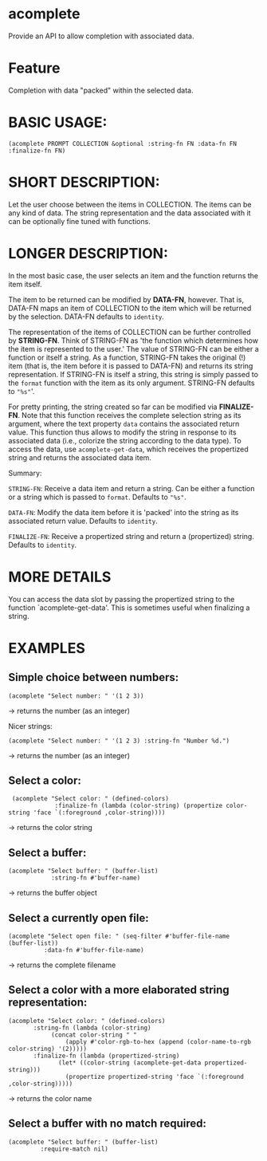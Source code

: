 # acomplete
Provide an API to allow completion with associated data.

# Feature
Completion with data "packed" within the selected data.

# BASIC USAGE:

```
(acomplete PROMPT COLLECTION &optional :string-fn FN :data-fn FN :finalize-fn FN)
```

# SHORT DESCRIPTION:

Let the user choose between the items in COLLECTION. The items can be
any kind of data. The string representation and the data associated
with it can be optionally  fine tuned with functions.

# LONGER DESCRIPTION:

In the most basic case, the user selects an item and the function
returns the item itself.

The item to be returned can be modified by __DATA-FN__, however. That is,
DATA-FN maps an item of COLLECTION to the item which will be returned
by the selection. DATA-FN defaults to `identity`.

The representation of the items of COLLECTION can be further
controlled by __STRING-FN__. Think of STRING-FN as 'the function which
determines how the item is represented to the user.' The value of
STRING-FN can be either a function or itself a string. As a function,
STRING-FN takes the original (!) item (that is, the item before it is
passed to DATA-FN) and returns its string representation. If STRING-FN
is itself a string, this string is simply passed to the `format`
function with the item as its only argument. STRING-FN defaults to
`"%s"`'.

For pretty printing, the string created so far can be modified via
__FINALIZE-FN__. Note that this function receives the complete
selection string as its argument, where the text property `data`
contains the associated return value. This function thus allows to
modify the string in response to its associated data (i.e., colorize
the string according to the data type). To access the data, use
`acomplete-get-data`, which receives the propertized string and
returns the associated data item.

Summary:

 `STRING-FN`: Receive a data item and return a string. Can be either a
 function or a string which is passed to `format`. Defaults to `"%s"`.
 
 `DATA-FN`: Modify the data item before it is 'packed' into the
 string as its associated return value. Defaults to `identity`.

`FINALIZE-FN`: Receive a propertized string and return a (propertized)
string. Defaults to `identity`.

# MORE DETAILS

You can access the data slot by passing the propertized string to
the function `acomplete-get-data'. This is sometimes useful when
finalizing a string.

# EXAMPLES

## Simple choice between numbers:

```
(acomplete "Select number: " '(1 2 3))
```
-> returns the number (as an integer)

Nicer strings:

```
(acomplete "Select number: " '(1 2 3) :string-fn "Number %d.")
```
-> returns the number (as an integer)

## Select a color:

```
 (acomplete "Select color: " (defined-colors)
             :finalize-fn (lambda (color-string) (propertize color-string 'face `(:foreground ,color-string))))
```

-> returns the color string

## Select a buffer:

```
(acomplete "Select buffer: " (buffer-list)
            :string-fn #'buffer-name)
```
 -> returns the buffer object

## Select a currently open file:

```
(acomplete "Select open file: " (seq-filter #'buffer-file-name (buffer-list))
          :data-fn #'buffer-file-name)
```
-> returns the complete filename

## Select a color with a more elaborated string representation:

```
(acomplete "Select color: " (defined-colors)
	   :string-fn (lambda (color-string)
			(concat color-string " "
				(apply #'color-rgb-to-hex (append (color-name-to-rgb color-string) '(2)))))
	   :finalize-fn (lambda (propertized-string)
			  (let* ((color-string (acomplete-get-data propertized-string)))
			    (propertize propertized-string 'face `(:foreground ,color-string)))))
```
-> returns the color name

## Select a buffer with no match required:

```
(acomplete "Select buffer: " (buffer-list)
	     :require-match nil)
```
